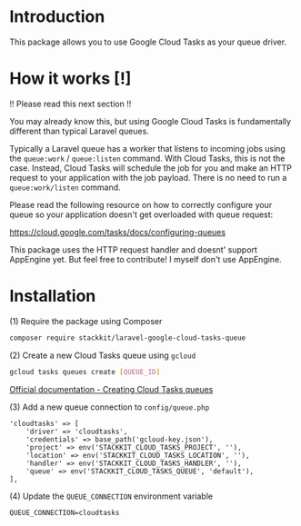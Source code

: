 # Introduction

This package allows you to use Google Cloud Tasks as your queue driver.

# How it works [!]

!! Please read this next section !!

You may already know this, but using Google Cloud Tasks is fundamentally different than typical Laravel queues.

Typically a Laravel queue has a worker that listens to incoming jobs using the `queue:work` / `queue:listen` command.
With Cloud Tasks, this is not the case. Instead, Cloud Tasks will schedule the job for you and make an HTTP request to your application with the job payload. There is no need to run a `queue:work/listen` command.

Please read the following resource on how to correctly configure your queue so your application doesn't get overloaded with queue request:

https://cloud.google.com/tasks/docs/configuring-queues

This package uses the HTTP request handler and doesnt' support AppEngine yet. But feel free to contribute! I myself don't use AppEngine.

# Installation

(1) Require the package using Composer

```bash
composer require stackkit/laravel-google-cloud-tasks-queue
```

(2) Create a new Cloud Tasks queue using `gcloud`

````bash
gcloud tasks queues create [QUEUE_ID]
````

[Official documentation - Creating Cloud Tasks queues](https://cloud.google.com/tasks/docs/creating-queues)

(3) Add a new queue connection to `config/queue.php`

```
'cloudtasks' => [
    'driver' => 'cloudtasks',
    'credentials' => base_path('gcloud-key.json'),
    'project' => env('STACKKIT_CLOUD_TASKS_PROJECT', ''),
    'location' => env('STACKKIT_CLOUD_TASKS_LOCATION', ''),
    'handler' => env('STACKKIT_CLOUD_TASKS_HANDLER', ''),
    'queue' => env('STACKKIT_CLOUD_TASKS_QUEUE', 'default'),
],
```

(4) Update the `QUEUE_CONNECTION` environment variable

```
QUEUE_CONNECTION=cloudtasks
```

